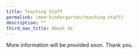 ```yaml
---
title: Teaching Staff
permalink: /moe-kindergarten/teaching-staff/
description: ""
third_nav_title: About Us
---
```


More information will be provided soon. Thank you.